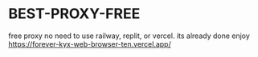 # BEST-PROXY-FREE
free proxy no need to use railway, replit, or vercel. its already done enjoy
https://forever-kyx-web-browser-ten.vercel.app/

